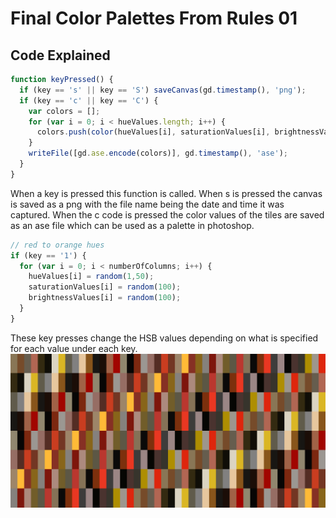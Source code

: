 # Final Color Palettes From Rules 01

## Code Explained
```js
function keyPressed() {
  if (key == 's' || key == 'S') saveCanvas(gd.timestamp(), 'png');
  if (key == 'c' || key == 'C') {
    var colors = [];
    for (var i = 0; i < hueValues.length; i++) {
      colors.push(color(hueValues[i], saturationValues[i], brightnessValues[i]));
    }
    writeFile([gd.ase.encode(colors)], gd.timestamp(), 'ase');
  }
}
```
When a key is pressed this function is called. When s is pressed the canvas is saved as a png with the file name being the date and time it was captured. When the c code is pressed the color values of the tiles are saved as an ase file which can be used as a palette in photoshop.

```js
// red to orange hues
if (key == '1') {
  for (var i = 0; i < numberOfColumns; i++) {
    hueValues[i] = random(1,50);
    saturationValues[i] = random(100);
    brightnessValues[i] = random(100);
  }
}
```
These key presses change the HSB values depending on what is specified for each value under each key.
![Example: Red to Orange](examples/181019_215746_257.png?raw=true "Example: Red to Orange")

